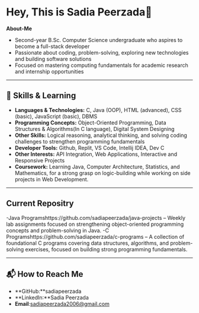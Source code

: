 # Hey, This is Sadia Peerzada👋
  **About-Me**
- Second-year B.Sc. Computer Science undergraduate who aspires to become a full-stack developer 
- Passionate about coding, problem-solving, exploring new technologies and building software solutions
- Focused on mastering computing fundamentals for academic research and internship opportunities



---

## 🔧 Skills & Learning
- **Languages & Technologies:** C, Java (OOP), HTML (advanced), CSS (basic), JavaScript (basic), DBMS
- **Programming Concepts:** Object-Oriented Programming, Data Structures & Algorithms(In C language), Digital System Designing
- **Other Skills:** Logical reasoning, analytical thinking, and solving coding challenges to strengthen programming fundamentals
- **Developer Tools:** Github, Replit, VS Code, Intellij IDEA, Dev C
- **Other Interests:** API Integration, Web Applications, Interactive and Responsive Projects
- **Coursework:** Learning Java, Computer Architecture, Statistics, and Mathematics, for a strong grasp on logic-building while working on side projects in Web Development.



---

## Current Repositry 
-Java Programshttps://github.com/sadiapeerzada/java-projects – Weekly lab assignments focused on strengthening object-oriented programming concepts and problem-solving in Java.
-C Programshttps://github.com/sadiapeerzada/c-programs – A collection of foundational C programs covering data structures, algorithms, and problem-solving exercises, focused on building strong programming fundamentals.



---

## 📬 How to Reach Me
- **GitHub:**sadiapeerzada
- **LinkedIn:**Sadia Peerzada
- **Email**:sadiapeerzada2006@gmail.com



